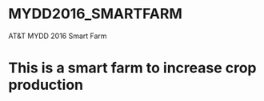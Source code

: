 # MYDD2016_SMARTFARM
AT&amp;T MYDD 2016 Smart Farm

# This is a smart farm to increase crop production


